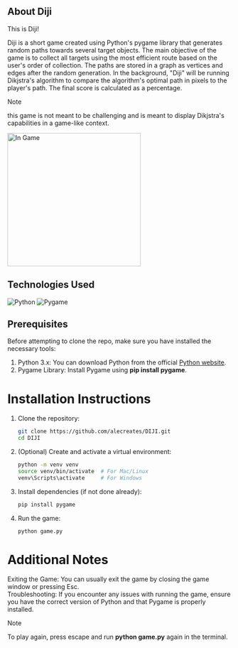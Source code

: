 ## About Diji

This is Diji! 

Diji is a short game created using Python's pygame library that generates random paths towards several target objects. The main objective of the game is to collect all targets using the most efficient route based on the user's order of collection. The paths are stored in a graph as vertices and edges after the random generation. In the background, "Diji" will be running Dikjstra's algorithm to compare the algorithm's optimal path in pixels to the player's path. The final score is calculated as a percentage.

> [!NOTE] 
> this game is not meant to be challenging and is meant to display Dikjstra's capabilities in a game-like context.

<img src="https://github.com/user-attachments/assets/ba6d0384-718a-4a58-8680-83285016ff3e" alt="In Game" width="300"/>

## Technologies Used

![Python](https://img.shields.io/badge/python-3670A0?style=for-the-badge&logo=python&logoColor=ffdd54) 
![Pygame](https://img.shields.io/badge/pygame-3776AB?style=for-the-badge&logo=python&logoColor=white)

## Prerequisites

Before attempting to clone the repo, make sure you have installed the necessary tools:

1. Python 3.x: You can download Python from the official [Python website](https://www.python.org/).
2. Pygame Library: Install Pygame using **pip install pygame**.

# Installation Instructions

1. Clone the repository:
    ```bash
    git clone https://github.com/alecreates/DIJI.git
    cd DIJI
    ```

2. (Optional) Create and activate a virtual environment:
    ```bash
    python -m venv venv
    source venv/bin/activate  # For Mac/Linux
    venv\Scripts\activate     # For Windows
    ```

3. Install dependencies (if not done already):
    ```bash
    pip install pygame
    ```

4. Run the game:
    ```bash
    python game.py
    ```

# Additional Notes
Exiting the Game: You can usually exit the game by closing the game window or pressing Esc.<br>
Troubleshooting: If you encounter any issues with running the game, ensure you have the correct version of Python and that Pygame is properly installed.<br>
>[!NOTE]
> To play again, press escape and run **python game.py** again in the terminal.


